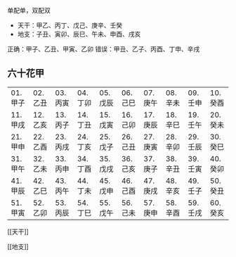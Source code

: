 
单配单，双配双
- 天干：甲乙、丙丁、戊己、庚辛、壬癸
- 地支：子丑、寅卯、辰巳、午未、申酉、戌亥

正确：甲子、乙丑、甲寅、乙卯
错误：甲丑、乙子、丙酉、丁申、辛戌 

## 六十花甲

|       |       |       |       |       |       |       |       |       |       |
| ----- | ----- | ----- | ----- | ----- | ----- | ----- | ----- | ----- | ----- |
| 01.甲子 | 02.乙丑 | 03.丙寅 | 04.丁卯 | 05.戊辰 | 06.己巳 | 07.庚午 | 08.辛未 | 09.壬申 | 10.癸酉 |
| 11.甲戌 | 12.乙亥 | 13.丙子 | 14.丁丑 | 15.戊寅 | 16.己卯 | 17.庚辰 | 18.辛巳 | 19.壬午 | 20.癸未 |
| 21.甲申 | 22.乙酉 | 23.丙戌 | 24.丁亥 | 25.戊子 | 26.己丑 | 27.庚寅 | 28.辛卯 | 29.壬辰 | 30.癸巳 |
| 31.甲午 | 32.乙未 | 33.丙申 | 34.丁酉 | 35.戊戌 | 36.己亥 | 37.庚子 | 38.辛丑 | 39.壬寅 | 40.癸卯 |
| 41.甲辰 | 42.乙巳 | 43.丙午 | 44.丁未 | 45.戊申 | 46.己酉 | 47.庚戌 | 48.辛亥 | 49.壬子 | 50.癸丑 |
| 51.甲寅 | 52.乙卯 | 53.丙辰 | 54.丁巳 | 55.戊午 | 56.己未 | 57.庚申 | 58.辛酉 | 59.壬戌 | 60.癸亥 |


[[天干]]

[[地支]]





